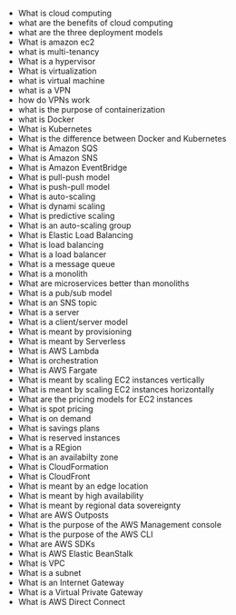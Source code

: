 * What is cloud computing
* what are the benefits of cloud computing
* what are the three deployment models
* What is amazon ec2
* what is multi-tenancy
* What is a hypervisor
* What is virtualization
* what is  virtual machine
* what is a VPN
* how do VPNs work
* what is the purpose of containerization
* what is Docker
* What is Kubernetes
* What is the difference between Docker and Kubernetes
* What is Amazon SQS
* What is Amazon SNS
* What is Amazon EventBridge
* What is pull-push model
* What is push-pull model
* What is auto-scaling
* What is dynami scaling
* What is predictive scaling
* What is an auto-scaling group
* What is Elastic Load Balancing
* What is load balancing
* What is a load balancer
* What is a message queue
* What is a monolith
* What are microservices better than monoliths
* What is a pub/sub model
* What is an SNS topic
* What is a server
* What is a client/server model
*  What is meant by provisioning
* What is meant by Serverless
* What is AWS Lambda
* What is orchestration
* What is AWS Fargate
* What is meant by scaling EC2 instances vertically
* What is meant by scaling EC2 instances horizontally
* What are the pricing models for EC2 instances
* What is spot pricing
* What is on demand
* What is savings plans
* What is reserved instances
* What is a REgion
* What is an availabilty zone
* What is CloudFormation
* What is CloudFront
* What is  meant by an edge location
* What is meant by high availability
* What is meant by regional data sovereignty
* What are AWS Outposts
* What is the purpose of the AWS Management console
* What is the purpose of the AWS CLI
* What are AWS SDKs
* What is AWS Elastic BeanStalk
* What is VPC
* What is a subnet
* What is an Internet Gateway
* What is a Virtual Private Gateway
* What is AWS Direct Connect

